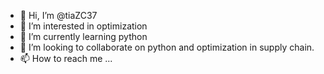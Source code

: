 - 👋 Hi, I’m @tiaZC37
- 👀 I’m interested in optimization
- 🌱 I’m currently learning python
- 💞️ I’m looking to collaborate on python and optimization in supply chain.
- 📫 How to reach me ...

<!---
tiaZC37/tiaZC37 is a ✨ special ✨ repository because its `README.md` (this file) appears on your GitHub profile.
You can click the Preview link to take a look at your changes.
--->
